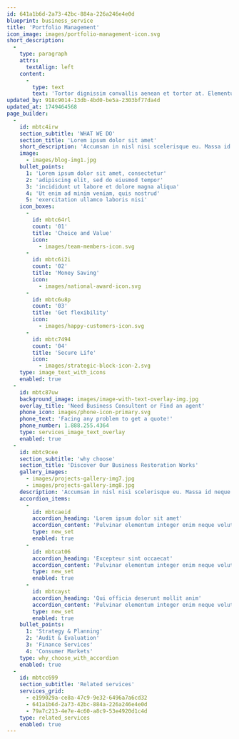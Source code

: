 ```yaml
---
id: 641a1b6d-2a73-42bc-884a-226a246e4e0d
blueprint: business_service
title: 'Portfolio Management'
icon_image: images/portfolio-management-icon.svg
short_description:
  -
    type: paragraph
    attrs:
      textAlign: left
    content:
      -
        type: text
        text: 'Tortor dignissim convallis aenean et tortor at. Elementum nisi quis eleifend quam adipiscing vitae.'
updated_by: 918c9014-13db-4bd0-be5a-2303bf77da4d
updated_at: 1749464568
page_builder:
  -
    id: mbtc4irw
    section_subtitle: 'WHAT WE DO'
    section_title: 'Lorem ipsum dolor sit amet'
    short_description: 'Accumsan in nisl nisi scelerisque eu. Massa id neque aliquam vestibulum morbi blandit cursus. Molestie ac feugiat sed lectus vestibulum mattis ullamcorper velit. Lacus suspendisse faucibus interdum posuere lorem ipsum dolor.'
    image:
      - images/blog-img1.jpg
    bullet_points:
      1: 'Lorem ipsum dolor sit amet, consectetur'
      2: 'adipiscing elit, sed do eiusmod tempor'
      3: 'incididunt ut labore et dolore magna aliqua'
      4: 'Ut enim ad minim veniam, quis nostrud'
      5: 'exercitation ullamco laboris nisi'
    icon_boxes:
      -
        id: mbtc64rl
        count: '01'
        title: 'Choice and Value'
        icon:
          - images/team-members-icon.svg
      -
        id: mbtc6i2i
        count: '02'
        title: 'Money Saving'
        icon:
          - images/national-award-icon.svg
      -
        id: mbtc6u8p
        count: '03'
        title: 'Get flexibility'
        icon:
          - images/happy-customers-icon.svg
      -
        id: mbtc7494
        count: '04'
        title: 'Secure Life'
        icon:
          - images/strategic-block-icon-2.svg
    type: image_text_with_icons
    enabled: true
  -
    id: mbtc87uw
    background_image: images/image-with-text-overlay-img.jpg
    overlay_title: 'Need Business Consultent or Find an agent'
    phone_icon: images/phone-icon-primary.svg
    phone_text: 'Facing any problem to get a quote!'
    phone_number: 1.888.255.4364
    type: services_image_text_overlay
    enabled: true
  -
    id: mbtc9cee
    section_subtitle: 'why choose'
    section_title: 'Discover Our Business Restoration Works'
    gallery_images:
      - images/projects-gallery-img7.jpg
      - images/projects-gallery-img8.jpg
    description: 'Accumsan in nisl nisi scelerisque eu. Massa id neque aliquam vestibulum morbi blandit cursus. Molestie ac feugiat sed lectus vestibulum mattis ullamcorper velit. Lacus suspendisse faucibus interdum posuere lorem ipsum dolor.'
    accordion_items:
      -
        id: mbtcaeid
        accordion_heading: 'Lorem ipsum dolor sit amet'
        accordion_content: 'Pulvinar elementum integer enim neque volutpat ac tincidunt. Neque ornare aenean euismod elementum nisi. Pharetra convallis posuere morbi leo rna molestie.'
        type: new_set
        enabled: true
      -
        id: mbtcat06
        accordion_heading: 'Excepteur sint occaecat'
        accordion_content: 'Pulvinar elementum integer enim neque volutpat ac tincidunt. Neque ornare aenean euismod elementum nisi. Pharetra convallis posuere morbi leo rna molestie.'
        type: new_set
        enabled: true
      -
        id: mbtcayst
        accordion_heading: 'Qui officia deserunt mollit anim'
        accordion_content: 'Pulvinar elementum integer enim neque volutpat ac tincidunt. Neque ornare aenean euismod elementum nisi. Pharetra convallis posuere morbi leo rna molestie.'
        type: new_set
        enabled: true
    bullet_points:
      1: 'Strategy & Planning'
      2: 'Audit & Evaluation'
      3: 'Finance Services'
      4: 'Consumer Markets'
    type: why_choose_with_accordion
    enabled: true
  -
    id: mbtcc699
    section_subtitle: 'Related services'
    services_grid:
      - e199029a-ce8a-47c9-9e32-6496a7a6cd32
      - 641a1b6d-2a73-42bc-884a-226a246e4e0d
      - 79a7c213-4e7e-4c60-a8c9-53e4920d1c4d
    type: related_services
    enabled: true
---
```

